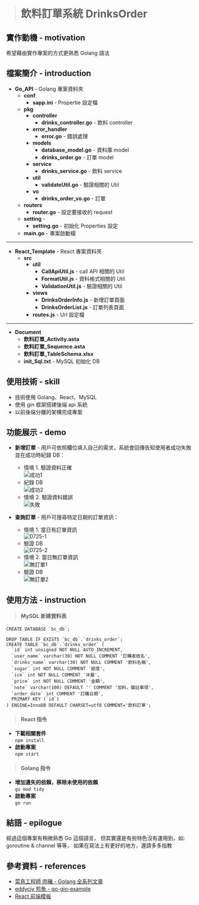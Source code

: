 > # 飲料訂單系統 DrinksOrder

## 實作動機 - motivation
希望藉由實作專案的方式更熟悉 Golang 語法

## 檔案簡介 - introduction
* **Go_API** - Golang 專案資料夾
	* **conf**
		* **sapp.ini** - Propertie 設定檔
	* **pkg**
		* **controller**
			* **drinks_controller.go** - 飲料 controller
		* **error_handler**
			* **error.go** - 錯誤處理
		* **models**
			* **database_model.go** - 資料庫 model
			* **drinks_order.go** - 訂單 model
		* **service**
			* **drinks_service.go** - 飲料 service
		* **util**
			* **validateUtil.go** - 驗證相關的 Util
		* **vo**
			* **drinks_order_vo.go** - 訂單 
	* **routers**
		* **router.go** - 設定要接收的 request
	* **setting** - 
		* **setting.go** - 初始化 Properties 設定
	* **main.go** - 專案啟動檔
---
* **React_Template** - React 專案資料夾
	* **src**
		* **util**
			* **CallApiUtil.js** - call API 相關的 Util
			* **FormatUtil.js** - 資料格式相關的 Util
			* **ValidationUtil.js** - 驗證相關的 Util
		* **views**
			* **DrinksOrderInfo.js** - 新增訂單頁面
			* **DrinksOrderList.js** - 訂單列表頁面
		* **routes.js** - Url 設定檔
---
* **Document**
	* **飲料訂單_Activity.asta**
	* **飲料訂單_Sequence.asta**
	* **飲料訂單_TableSchema.xlsx**
	* **init_Sql.txt** - MySQL 初始化 DB

## 使用技術 - skill
* 技術使用 Golang、React、MySQL
* 使用 gin 框架搭建後端 api 系統
* 以前後端分離的架構完成專案

## 功能展示 - demo
* **新增訂單** - 用戶可依照欄位填入自己的需求，系統會回傳告知使用者成功失敗並在成功時紀錄 DB： 
  * 情境 1. 驗證資料正確 <br/>
![成功1](https://user-images.githubusercontent.com/47651623/180745088-107aca99-d03c-4885-94a9-00fba0ebffd5.jpg)
  * 紀錄 DB <br/>
![成功2](https://user-images.githubusercontent.com/47651623/180745233-18187884-0065-4ed6-9ec6-3e2ccdf2221a.jpg)
  * 情境 2. 驗證資料錯誤 <br/>
![失敗](https://user-images.githubusercontent.com/47651623/180745265-979ebc83-9fdf-4569-9066-fc8fb1c9118f.jpg)

* **查詢訂單** - 用戶可搜尋特定日期的訂單資訊： 
  * 情境 1. 當日有訂單資訊 <br/>
![0725-1](https://user-images.githubusercontent.com/47651623/180748446-21697e4e-0cc5-4e80-8ebb-1623c07cc1df.jpg)
  * 驗證 DB <br/>
![0725-2](https://user-images.githubusercontent.com/47651623/180748474-24d475b2-0f42-4fef-aad4-73799f693838.jpg)
  * 情境 2. 當日無訂單資訊 <br/>
![無訂單1](https://user-images.githubusercontent.com/47651623/180748496-4d02f667-fca5-49fe-a54b-c5ae4683f374.jpg)
  * 驗證 DB <br/>
![無訂單2](https://user-images.githubusercontent.com/47651623/180748509-80812b08-98de-4936-bdd2-81875dd7d6a4.jpg)

## 使用方法 - instruction
> #### MySQL 新建資料表

    CREATE DATABASE `bc_db`;
    
    DROP TABLE IF EXISTS `bc_db`.`drinks_order`;
    CREATE TABLE `bc_db`.`drinks_order` (
      `id` int unsigned NOT NULL AUTO_INCREMENT,
      `user_name` varchar(30) NOT NULL COMMENT '訂購者姓名',
      `drinks_name` varchar(30) NOT NULL COMMENT '飲料名稱',
      `sugar` int NOT NULL COMMENT '甜度',
      `ice` int NOT NULL COMMENT '冰量',
      `price` int NOT NULL COMMENT '金額',
      `note` varchar(100) DEFAULT '' COMMENT '加料，備註事項',
      `order_date` int COMMENT '訂購日期',
      PRIMARY KEY (`id`)
    ) ENGINE=InnoDB DEFAULT CHARSET=utf8 COMMENT='飲料訂單';
    
> #### React 指令
* **下載相關套件** <br/>
`npm install`
* **啟動專案** <br/>
`npm start`

> #### Golang 指令
* **增加遺失的依賴，移除未使用的依賴** <br/>
`go mod tidy`
* **啟動專案** <br/>
`go run`

## 結語 - epilogue
經過這個專案有稍微熟悉 Go 這個語言，
但其實還是有些特色沒有運用到，如: goroutine & channel 等等，
如果在寫法上有更好的地方，還請多多指教

## 參考資料 - references
* [菜鳥工程師 肉豬 - Golang 全系列文章](https://matthung0807.blogspot.com/p/blog-page.html "link")
* [eddycjy 煎魚 - go-gin-example](https://github.com/eddycjy/go-gin-example "link")
* [React 前端模板](https://www.creative-tim.com/product/light-bootstrap-dashboard-react# "link")
